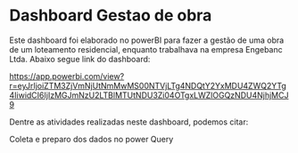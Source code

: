# Dashboard Gestao de obra
 Este dashboard foi elaborado no powerBI para fazer a gestão de uma obra de um loteamento residencial, enquanto trabalhava na empresa Engebanc Ltda. Abaixo segue link do dashboard:

 https://app.powerbi.com/view?r=eyJrIjoiZTM3ZjVmNjUtNmMwMS00NTVjLTg4NDQtY2YxMDU4ZWQ2YTg4IiwidCI6IjIzMGJmNzU2LTBlMTUtNDU3Zi04OTgxLWZlOGQzNDU4NjhjMCJ9

 Dentre as atividades realizadas neste dashboard, podemos citar:

 Coleta e preparo dos dados no power Query
 





